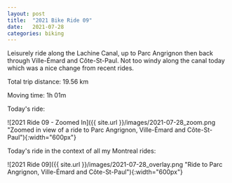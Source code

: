 ```yaml
---
layout: post
title:  "2021 Bike Ride 09"
date:   2021-07-28
categories: biking
---
```


Leisurely ride along the Lachine Canal, up to Parc Angrignon then back through Ville-Émard and Côte-St-Paul. Not too windy along the canal today which was a nice change from recent rides.

Total trip distance: 19.56 km

Moving time: 1h 01m

Today's ride:

![2021 Ride 09 - Zoomed In]({{ site.url }}/images/2021-07-28_zoom.png "Zoomed in view of a ride to Parc Angrignon, Ville-Émard and Côte-St-Paul"){:width="600px"}

Today's ride in the context of all my Montreal rides:

![2021 Ride 09]({{ site.url }}/images/2021-07-28_overlay.png "Ride to Parc Angrignon, Ville-Émard and Côte-St-Paul"){:width="600px"}
